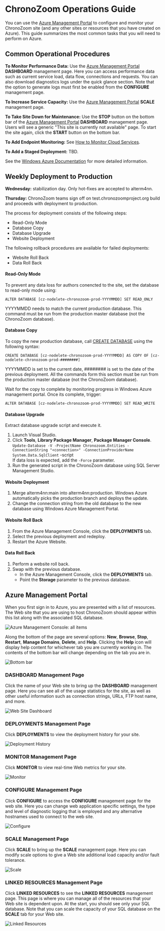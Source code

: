 # ChronoZoom Operations Guide #
You can use the [Azure Management Portal](https://manage.windowsazure.com/) to configure and monitor your ChronoZoom site (and any other sites or resources that you have created on Azure). This guide summarizes the most common tasks that you will need to perform on Azure.
 
## Common Operational Procedures ##

**To Monitor Performance Data:** Use the [Azure Management Portal](https://manage.windowsazure.com/) **DASHBOARD** management page. Here you can access performance data such as current service load, data flow, connections and requests. You can also download diagnostics logs under the quick glance section. Note that the option to generate logs must first be enabled from the **CONFIGURE** management page.

**To Increase Service Capacity:** Use the [Azure Management Portal](https://manage.windowsazure.com/) **SCALE** management page. 

**To Take Site Down for Maintenance:** Use the **STOP** button on the bottom bar of the [Azure Management Portal](https://manage.windowsazure.com/) **DASHBOARD** management page. Users will see a generic "This site is currently not available" page. To start the site again, click the **START** button on the bottom bar.

**To Add Endpoint Monitoring:** See [How to Monitor Cloud Services](http://www.windowsazure.com/en-us/manage/services/cloud-services/how-to-monitor-a-cloud-service/#endpointstatus).

**To Add a Staged Deployment:** TBD.

See the [Windows Azure Documentation](http://www.windowsazure.com/en-us/documentation/) for more detailed information.

## Weekly Deployment to Production ##
**Wednesday:** stabilization day. Only hot-fixes are accepted to alterm4nn.

**Thursday:** ChronoZoom teams sign off on test.chronozoomproject.org build and proceeds with deployment to production.

The process for deployment consists of the following steps:
- Read-Only Mode
- Database Copy
- Database Upgrade 
- Website Deployment

The following rollback procedures are available for failed deployments:
- Website Roll Back
- Data Roll Back

#### Read-Only Mode ####
To prevent any data loss for authors conencted to the site, set the database to read-only mode using:

`ALTER DATABASE [cz-nodelete-chronozoom-prod-YYYYMMDD] SET READ_ONLY`

YYYYMMDD needs to match the current production database. This command must be run from the production master database (not the ChronoZoom database).

#### Database Copy ####
To copy the new production database, call [CREATE DATABASE](http://msdn.microsoft.com/en-us/library/windowsazure/ee336274.aspx) using the following syntax:

`CREATE DATABASE [cz-nodelete-chronozoom-prod-YYYYMMDD] AS COPY OF [cz-nodelete-chronozoom-prod-########]`

YYYYMMDD is set to the current date, ######## is set to the date of the previous deployment. All the commands form this section must be run from the production master database (not the ChronoZoom database).

Wait for the copy to complete by monitoring progress in Windows Azure management portal. Once its complete, trigger:

`ALTER DATABASE [cz-nodelete-chronozoom-prod-YYYYMMDD] SET READ_WRITE`

#### Database Upgrade ####
Extract database upgrade script and execute it.

1. Launch Visual Studio.
2. Click **Tools**, **Library Package Manager**, **Package Manager Console**.
    `Update-Database -V -ProjectName Chronozoom.Entities -ConnectionString "<connection>" -ConnectionProviderName System.Data.SqlClient` -script   
If data loss is expected, add the `-Force` parameter.
3. Run the generated script in the ChronoZoom database using SQL Server Management Studio.

#### Website Deployment ####

1. Merge alterm4nn:main into alterm4nn:production. Windows Azure automatically picks the production branch and deploys the update.
2. Change the connection string from the old database to the new database using Windows Azure Management Portal.

#### Website Roll Back ####

1. From the Azure Management Console, click the **DEPLOYMENTS** tab.
2. Select the previous deployment and redeploy.
3. Restart the Azure Website.

#### Data Roll Back ####
1. Perform a website roll back.
2. Swap with the previous database.
    - In the Azure Management Console, click the **DEPLOYMENTS** tab.
    - Point the **Storage** parameter to the previous database.

## Azure Management Portal ##

When you first sign in to Azure, you are presented with a list of resources. The Web site that you are using to host ChronoZoom should appear within this list along with the associated SQL database.

![Azure Management Console: all items](images/ops_guide-1.png)

Along the bottom of the page are several options: **New**, **Browse**, **Stop**, **Restart**, **Manage Domains**, **Delete**, and **Help**. Clicking the **Help** icon will display help content for whichever tab you are currently working in. The contents of the bottom bar will change depending on the tab you are in.  

![Bottom bar](images/ops_guide-0.png)
 
### DASHBOARD Management Page ###
Click the name of your Web site to bring up the **DASHBOARD** management page. Here you can see all of the usage statistics for the site, as well as other useful information such as connection strings, URLs, FTP host name, and more.

![Web Site Dashboard](images/ops_guide-2.png)

### DEPLOYMENTS Management Page ###
Click **DEPLOYMENTS** to view the deployment history for your site.

![Deployment History](images/ops_guide-3.png)

### MONITOR Management Page ###
Click **MONITOR** to view real-time Web metrics for your site.

![Monitor](images/ops_guide-4.png)

### CONFIGURE Management Page ###
Click **CONFIGURE** to access the **CONFIGURE** management page for the web site. Here you can change web application specific settings, the type and level of diagnostic logging that is employed and any alternative hostnames used to connect to the web site.

![Configure](images/ops_guide-5.png)

### SCALE Management Page ###
Click **SCALE** to bring up the **SCALE** management page. Here you can modify scale options to give a Web site additional load capacity and/or fault tolerance.

![Scale](images/ops_guide-7.png)

### LINKED RESOURCES Management Page ###
Click **LINKED RESOURCES** to see the **LINKED RESOURCES** management page. This page is where you can manage all of the resources that your Web site is dependent upon. At the start, you should see only your SQL database. Note that you can scale the capacity of your SQL database on the **SCALE** tab for your Web site.

![Linked Resources](images/ops_guide-6.png)